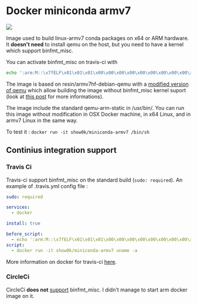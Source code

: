 # Docker miniconda armv7
[![](http://dockeri.co/image/show0k/miniconda-armv7)](https://hub.docker.com/r/show0k/miniconda-armv7/)

Image used to build linux-armv7 conda packages on x64 or ARM hardware. It **doesn't need** to install qemu on the host, but you need to have a kernel which support binfmt_misc.

You can activate binfmt_misc on travis-ci with
```bash
echo ':arm:M::\x7fELF\x01\x01\x01\x00\x00\x00\x00\x00\x00\x00\x00\x00\x02\x00\x28\x00:\xff\xff\xff\xff\xff\xff\xff\x00\xff\xff\xff\xff\xff\xff\xff\xff\xfe\xff\xff\xff:/usr/bin/qemu-arm-static:' | sudo tee -a /proc/sys/fs/binfmt_misc/register
```


The image is based on resin/armv7hf-debian-qemu with a [modified version of qemu](https://github.com/resin-io/qemu) which allow building the image without binfmt_misc kernel suport (look at [this post](https://resin.io/blog/building-arm-containers-on-any-x86-machine-even-dockerhub/) for more informations).

The image include the standard qemu-arm-static in /usr/bin/.  You can run this image without modification in OSX Docker machine, in x64 Linux, and in armv7 Linux in the same way.

To test it :
`docker run -it show0k/miniconda-armv7 /bin/sh`

## Continius integration support
### Travis Ci
Travis-ci support binfmt_misc on the standard build (`sudo: required`).
An example of .travis.yml config file :
```yml
sudo: required

services:
  - docker

install: true

before_script:
  - echo ':arm:M::\x7fELF\x01\x01\x01\x00\x00\x00\x00\x00\x00\x00\x00\x00\x02\x00\x28\x00:\xff\xff\xff\xff\xff\xff\xff\x00\xff\xff\xff\xff\xff\xff\xff\xff\xfe\xff\xff\xff:/usr/bin/qemu-arm-static:' | sudo tee -a /proc/sys/fs/binfmt_misc/register
script:
  - docker run -it show0k/miniconda-armv7 uname -a
```
More information on docker for travis-ci [here](https://docs.travis-ci.com/user/docker/).

### CircleCi
CircleCi **does not** [support](https://discuss.circleci.com/t/add-binfmt-misc-support-for-cross-compilation/2264) binfmt_misc. I didn't manage to start arm docker image on it.
